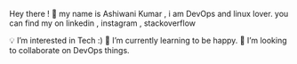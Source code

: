 Hey there ! 🤟
my name is Ashiwani Kumar , i am DevOps and linux lover. you can find my on linkedin , instagram , stackoverflow


💡 I’m interested in Tech :)
🐻 I’m currently learning to be happy.
💞️ I’m looking to collaborate on DevOps things.
